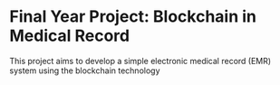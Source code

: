 # Final Year Project: Blockchain in Medical Record
This project aims to develop a simple electronic medical record (EMR) system using the blockchain technology

